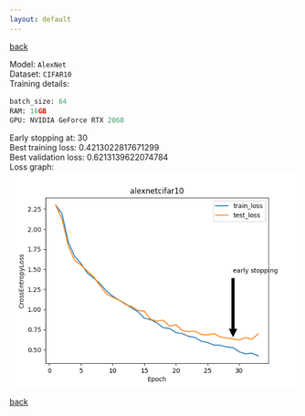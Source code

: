 ```yaml
---
layout: default
---
```


[back](../index.md)

Model: `AlexNet` <br>
Dataset: `CIFAR10` <br>
Training details: 

```py
batch_size: 64
RAM: 16GB
GPU: NVIDIA GeForce RTX 2060
```
Early stopping at: 30 <br>
Best training loss: 0.4213022817671299 <br>
Best validation loss: 0.6213139622074784 <br>
Loss graph: <br>
![effcifar10](../pics/ANcifar10.png)

[back](../index.md)